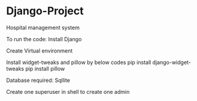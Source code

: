 # Django-Project
Hospital management system

To run the code:
  Install Django
  
  Create Virtual environment
  
  Install widget-tweaks and pillow by below codes
  pip install django-widget-tweaks
  pip install pillow
  
  Database required:
    Sqllite
  
  Create one superuser in shell to create one admin
   
